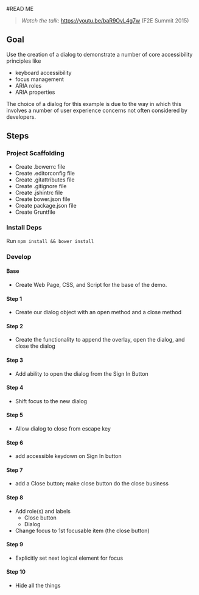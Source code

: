 #READ ME

> *Watch the talk*: https://youtu.be/baR9OvL4g7w (F2E Summit 2015)

## Goal
Use the creation of a dialog to demonstrate a number of core accessibility principles like
* keyboard accessibility
* focus management
* ARIA roles
* ARIA properties

The choice of a dialog for this example is due to the way in which this involves a number of user experience concerns not often considered by developers.

## Steps

### Project Scaffolding

* Create .bowerrc file
* Create .editorconfig file
* Create .gitattributes file
* Create .gitignore file
* Create .jshintrc file
* Create bower.json file
* Create package.json file
* Create Gruntfile

### Install Deps

Run `npm install && bower install`

### Develop

#### Base
* Create Web Page, CSS, and Script for the base of the demo.

#### Step 1
* Create our dialog object with an open method and a close method

#### Step 2
* Create the functionality to append the overlay, open the dialog, and close the dialog

#### Step 3
* Add ability to open the dialog from the Sign In Button

#### Step 4
* Shift focus to the new dialog

#### Step 5
* Allow dialog to close from escape key

#### Step 6
* add accessible keydown on Sign In button

#### Step 7
* add a Close button; make close button do the close business

#### Step 8
* Add role(s) and labels
  * Close button
  * Dialog
* Change focus to 1st focusable item (the close button)

#### Step 9
* Explicitly set next logical element for focus

#### Step 10
* Hide all the things
